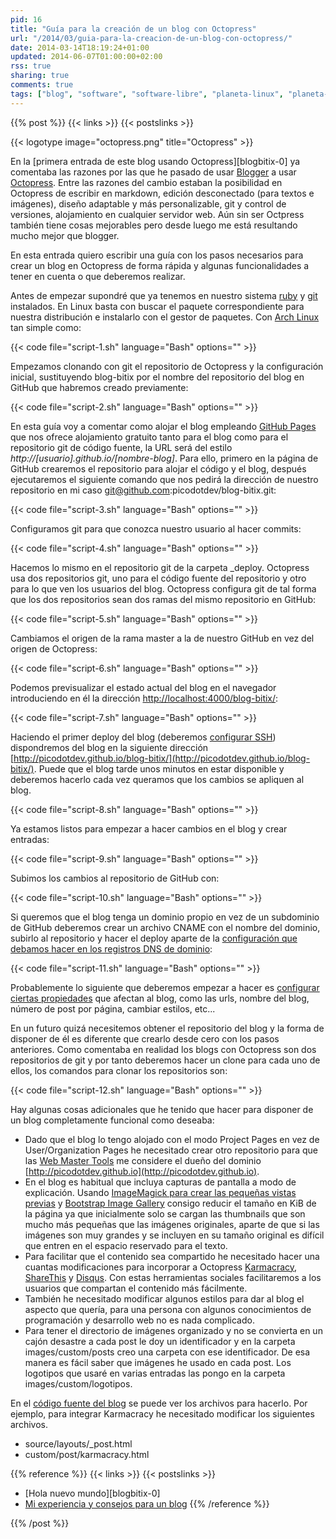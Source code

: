```yaml
---
pid: 16
title: "Guía para la creación de un blog con Octopress"
url: "/2014/03/guia-para-la-creacion-de-un-blog-con-octopress/"
date: 2014-03-14T18:19:24+01:00
updated: 2014-06-07T01:00:00+02:00
rss: true
sharing: true
comments: true
tags: ["blog", "software", "software-libre", "planeta-linux", "planeta-codigo", "blog-stack"]
---
```


{{% post %}}
{{< links >}}
{{< postslinks >}}

{{< logotype image="octopress.png" title="Octopress" >}}

En la [primera entrada de este blog usando Octopress][blogbitix-0] ya comentaba las razones por las que he pasado de usar [Blogger](http://www.blogger.com) a usar [Octopress](http://octopress.org/). Entre las razones del cambio estaban la posibilidad en Octopress de escribir en markdown, edición desconectado (para textos e imágenes), diseño adaptable y más personalizable, git y control de versiones, alojamiento en cualquier servidor web. Aún sin ser Octpress también tiene cosas mejorables pero desde luego me está resultando mucho mejor que blogger.

En esta entrada quiero escribir una guía con los pasos necesarios para crear un blog en Octopress de forma rápida y algunas funcionalidades a tener en cuenta o que deberemos realizar.

Antes de empezar supondré que ya tenemos en nuestro sistema [ruby](https://www.archlinux.org/packages/extra/x86_64/ruby/) y [git](https://www.archlinux.org/packages/extra/x86_64/git/) instalados. En Linux basta con buscar el paquete correspondiente para nuestra distribución e instalarlo con el gestor de paquetes. Con [Arch Linux](https://www.archlinux.org) tan simple como:

{{< code file="script-1.sh" language="Bash" options="" >}}

Empezamos clonando con git el repositorio de Octopress y la configuración inicial, sustituyendo blog-bitix por el nombre del repositorio del blog en GitHub que habremos creado previamente:

{{< code file="script-2.sh" language="Bash" options="" >}}

En esta guía voy a comentar como alojar el blog empleando [GitHub Pages](http://pages.github.com/) que nos ofrece alojamiento gratuito tanto para el blog como para el repositorio git de código fuente, la URL será del estilo _http\://[usuario].github.io/[nombre-blog]_. Para ello, primero en la página de GitHub crearemos el repositorio para alojar el código y el blog, después ejecutaremos el siguiente comando que nos pedirá la dirección de nuestro repositorio en mi caso git@github.com:picodotdev/blog-bitix.git:

{{< code file="script-3.sh" language="Bash" options="" >}}

Configuramos git para que conozca nuestro usuario al hacer commits:

{{< code file="script-4.sh" language="Bash" options="" >}}

Hacemos lo mismo en el repositorio git de la carpeta \_deploy. Octopress usa dos repositorios git, uno para el código fuente del repositorio y otro para lo que ven los usuarios del blog. Octopress configura git de tal forma que los dos repositorios sean dos ramas del mismo repositorio en GitHub:

{{< code file="script-5.sh" language="Bash" options="" >}}

Cambiamos el origen de la rama master a la de nuestro GitHub en vez del origen de Octopress:

{{< code file="script-6.sh" language="Bash" options="" >}}

Podemos previsualizar el estado actual del blog en el navegador introduciendo en él la dirección [http://localhost:4000/blog-bitix/](http://localhost:4000/blog-bitix/):

{{< code file="script-7.sh" language="Bash" options="" >}}

Haciendo el primer deploy del blog (deberemos [configurar SSH](https://help.github.com/articles/generating-ssh-keys)) dispondremos del blog en la siguiente dirección [http://picodotdev.github.io/blog-bitix/](http://picodotdev.github.io/blog-bitix/). Puede que el blog tarde unos minutos en estar disponible y deberemos hacerlo cada vez queramos que los cambios se apliquen al blog.

{{< code file="script-8.sh" language="Bash" options="" >}}

Ya estamos listos para empezar a hacer cambios en el blog y crear entradas:

{{< code file="script-9.sh" language="Bash" options="" >}}

Subimos los cambios al repositorio de GitHub con:

{{< code file="script-10.sh" language="Bash" options="" >}}

Si queremos que el blog tenga un dominio propio en vez de un subdominio de GitHub deberemos crear un archivo CNAME con el nombre del dominio, subirlo al repositorio y hacer el deploy aparte de la [configuración que debamos hacer en los registros DNS de dominio](https://help.github.com/articles/setting-up-a-custom-domain-with-pages):

{{< code file="script-11.sh" language="Bash" options="" >}}

Probablemente lo siguiente que deberemos empezar a hacer es [configurar ciertas propiedades](http://octopress.org/docs/configuring/) que afectan al blog, como las urls, nombre del blog, número de post por página, cambiar estilos, etc...

En un futuro quizá necesitemos obtener el repositorio del blog y la forma de disponer de él es diferente que crearlo desde cero con los pasos anteriores. Como comentaba en realidad los blogs con Octopress son dos repositorios de git y por tanto deberemos hacer un clone para cada uno de ellos, los comandos para clonar los repositorios son:

{{< code file="script-12.sh" language="Bash" options="" >}}

Hay algunas cosas adicionales que he tenido que hacer para disponer de un blog completamente funcional como deseaba:

* Dado que el blog lo tengo alojado con el modo Project Pages en vez de User/Organization Pages he necesitado crear otro repositorio para que las [Web Master Tools](http://www.google.es/webmasters/tools/?hl=ES) me considere el dueño del dominio [http://picodotdev.github.io](http://picodotdev.github.io).
* En el blog es habitual que incluya capturas de pantalla a modo de explicación. Usando [ImageMagick para crear las pequeñas vistas previas](http://elblogdepicodev.blogspot.com.es/2012/11/convertir-imagenes-entre-formatos-y.html) y [Bootstrap Image Gallery](http://blueimp.github.io/Bootstrap-Image-Gallery/) consigo reducir el tamaño en KiB de la página ya que inicialmente solo se cargan las thumbnails que son mucho más pequeñas que las imágenes originales, aparte de que si las imágenes son muy grandes y se incluyen en su tamaño original es difícil que entren en el espacio reservado para el texto.
* Para facilitar que el contenido sea compartido he necesitado hacer una cuantas modificaciones para incorporar a Octopress [Karmacracy](http://karmacracy.com/), [ShareThis](https://www.sharethis.com/) y [Disqus](http://disqus.com/). Con estas herramientas sociales facilitaremos a los usuarios que compartan el contenido más fácilmente.
* También he necesitado modificar algunos estilos para dar al blog el aspecto que quería, para una persona con algunos conocimientos de programación y desarrollo web no es nada complicado.
* Para tener el directorio de imágenes organizado y no se convierta en un cajón desastre a cada post le doy un identificador y en la carpeta images/custom/posts creo una carpeta con ese identificador. De esa manera es fácil saber que imágenes he usado en cada post. Los logotipos que usaré en varias entradas las pongo en la carpeta images/custom/logotipos.

En el [código fuente del blog](https://github.com/picodotdev/blog-bitix) se puede ver los archivos para hacerlo. Por ejemplo, para integrar Karmacracy he necesitado modificar los siguientes archivos.

* source/layouts/\_post.html
* custom/post/karmacracy.html

{{% reference %}}
{{< links >}}
{{< postslinks >}}
* [Hola nuevo mundo][blogbitix-0]
* [Mi experiencia y consejos para un blog](http://localhost:4000/blog-bitix/2014/01/mi-experiencia-y-consejos-para-un-blog/)
{{% /reference %}}

{{% /post %}}
